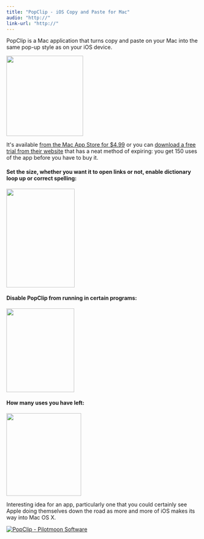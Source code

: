 ```yaml
---
title: "PopClip - iOS Copy and Paste for Mac"
audio: "http://"
link-url: "http://"
---
```

<p>PopClip is a Mac application that turns copy and paste on your Mac into the same pop-up style as on your iOS device.</p>
<p><img src="https://chrisenns.com/wp-content/uploads/2011/11/searchshot.png" alt="" title="searchshot" width="200" height="210" class="aligncenter size-full wp-image-19837" /></p>
<p>It's available <a href="http://click.linksynergy.com/fs-bin/stat?id=6PFrOqNV4B8&offerid=146261&type=3&subid=0&tmpid=1826&RD_PARM1=http%253A%252F%252Fitunes.apple.com%252Fca%252Fapp%252Fpopclip%252Fid445189367%253Fmt%253D12%2526uo%253D4%2526partnerId%253D30" target="itunes_store">from the Mac App Store for $4.99</a> or you can <a href="http://pilotmoon.com/popclip/">download a free trial from their website</a> that has a neat method of expiring: you get 150 uses of the app before you have to buy it.</p>
<h4>Set the size, whether you want it to open links or not, enable dictionary loop up or correct spelling:</h4>
<p><img src="https://chrisenns.com/wp-content/uploads/2011/11/PopClip-Settings-01.png" alt="" title="PopClip Settings 01" width="178" height="258" class="aligncenter size-full wp-image-19838" /></p>
<h4>Disable PopClip from running in certain programs:</h4>
<p><img src="https://chrisenns.com/wp-content/uploads/2011/11/PopClip-Settings-02.png" alt="" title="PopClip Settings 02" width="177" height="219" class="aligncenter size-full wp-image-19839" /></p>
<h4>How many uses you have left:</h4>
<p><img src="https://chrisenns.com/wp-content/uploads/2011/11/PopClip-Settings-03.png" alt="" title="PopClip Settings 03" width="195" height="216" class="aligncenter size-full wp-image-19840" /></p>
<p>Interesting idea for an app, particularly one that you could certainly see Apple doing themselves down the road as more and more of iOS makes its way into Mac OS X.</p>
<p><a href="http://click.linksynergy.com/fs-bin/stat?id=6PFrOqNV4B8&offerid=146261&type=3&subid=0&tmpid=1826&RD_PARM1=http%253A%252F%252Fitunes.apple.com%252Fca%252Fapp%252Fpopclip%252Fid445189367%253Fmt%253D12%2526uo%253D4%2526partnerId%253D30" target="itunes_store"><img src="http://ax.phobos.apple.com.edgesuite.net/images/web/linkmaker/badge_macappstore-lrg.gif" alt="PopClip - Pilotmoon Software" style="border: 0;"/></a></p>
